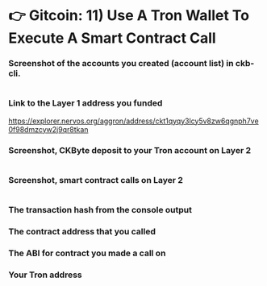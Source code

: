 # 👉 Gitcoin: 11) Use A Tron Wallet To Execute A Smart Contract Call

### Screenshot of the accounts you created (account list) in ckb-cli.

<img src="">

### Link to the Layer 1 address you funded

https://explorer.nervos.org/aggron/address/ckt1qyqy3lcy5v8zw6qgnph7ve0f98dmzcyw2j9qr8tkan

### Screenshot, CKByte deposit to your Tron account on Layer 2

<img src="">

### Screenshot, smart contract calls on Layer 2

<img src="">

### The transaction hash from the console output 

### The contract address that you called

### The ABI for contract you made a call on

### Your Tron address
